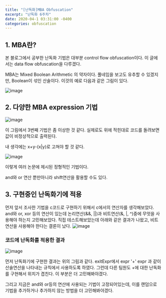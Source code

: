 ```yaml
---
title: "[난독화]MBA Obfuscation"
excerpt: "난독화 6주차"
date: 2020-04-1 03:31:00 -0400
categories: obfuscation
---
```


## 1. MBA란?
본 블로그에서 공부한 난독화 기법은 대부분 control flow obfuscation이다. 이 글에서는 data flow obfuscation을 다루겠다.

MBA는 Mixed Boolean Arithmetic 의 약자이다. 풀네임을 보고도 유추할 수 있겠지만, Boolean이 섞인 산술이다.
이것의 예로 다음과 같은 그림이 있다.

![image](https://user-images.githubusercontent.com/33623107/78151425-8c2c5c80-7473-11ea-9a97-222a2771ba98.png)


## 2. 다양한 MBA expression 기법
![image](https://user-images.githubusercontent.com/33623107/78151889-0d83ef00-7474-11ea-96b8-dc7a24a91689.png)

이 그림에서 3번째 기법은 좀 이상한 것 같다. 실제로도 위에 적힌대로 코드를 돌려보면 값이 비정상적으로 출력된다.

내 생각에는 x+y-(x|y)로 고쳐야 할 것 같다.

![image](https://user-images.githubusercontent.com/33623107/78152047-43c16e80-7474-11ea-843c-ba7dcacf48e6.png)

이렇게 여러 논문에 제시된 정형적인 기법이다. 

and와 or 연산 뿐만아니라 shift연산을 활용할 수도 있다.

## 3. 구현중인 난독화기에 적용
먼저 앞서 조사한 기법을 c코드로 구현하기 위해서 c에서의 연산자를 생각해보았다. and와 or, xor 등의 연산이 있는데 논리연산(&&, ||)과 비트연산(&, |, ^)중에 무엇을 사용해야 하는지 고민해보았다.
직접 테스트해보았는데 아래와 같은 결과가 나왔고, 비트연산을 사용해야 한다는 결론이 났다.
![image](https://user-images.githubusercontent.com/33623107/78154216-f4c90880-7476-11ea-9e3e-bfea91733cbc.png)

### 코드에 난독화를 적용한 결과
![image](https://user-images.githubusercontent.com/33623107/78154502-4d98a100-7477-11ea-8e80-1883d01900b0.png)

먼저 난독화기에 구현한 결과는 위의 그림과 같다.
exitExpr에서 expr '+' expr 과 같이 산술연산을 나타내는 규칙에서 사용하도록 하였다. 그런데 다른 팀원도 +에 대한 난독화를 구현해서 위치가 겹친다.
이 부분은 더 고민해봐야겠다.

그리고 지금은 and와 or등의 연산에 사용되는 기법이 고정되어있는데, 이를 랜덤으로 기법을 추가하거나 추가하지 않는 방법을 더 고민해봐야겠다.